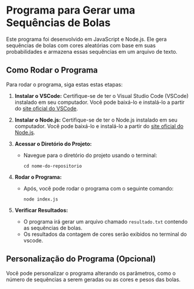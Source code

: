 # Programa para Gerar uma Sequências de Bolas

Este programa foi desenvolvido em JavaScript e Node.js. Ele gera sequências de bolas com cores aleatórias com base em suas probabilidades e armazena essas sequências em um arquivo de texto. 
## Como Rodar o Programa

Para rodar o programa, siga estas estas etapas:

1. **Instalar o VSCode:**
   Certifique-se de ter o Visual Studio Code (VSCode) instalado em seu computador. Você pode baixá-lo e instalá-lo a partir do [site oficial do VSCode](https://code.visualstudio.com/).

1. **Instalar o Node.js:**
   Certifique-se de ter o Node.js instalado em seu computador. Você pode baixá-lo e instalá-lo a partir do [site oficial do Node.js](https://nodejs.org/).

2. **Acessar o Diretório do Projeto:**
   - Navegue para o diretório do projeto usando o terminal:
     ```
     cd nome-do-repositorio
     ```

4. **Rodar o Programa:**
   - Após, você pode rodar o programa com o seguinte comando:
     ```
     node index.js
     ```

5. **Verificar Resultados:**
   - O programa irá gerar um arquivo chamado `resultado.txt` contendo as sequências de bolas.
   - Os resultados da contagem de cores serão exibidos no terminal do vscode.

## Personalização do Programa (Opcional)
Você pode personalizar o programa alterando os parâmetros, como o número de sequências a serem geradas ou as cores e pesos das bolas.
